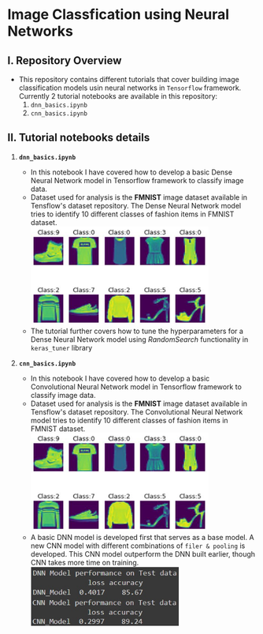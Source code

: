 # Image Classfication using Neural Networks

## I. Repository Overview

- This repository contains different tutorials that cover building image classification models usin neural networks in `Tensorflow` framework. Currently 2 tutorial notebooks are available in this repository:
  1. `dnn_basics.ipynb`
  2. `cnn_basics.ipynb`
  
## II. Tutorial notebooks details

1. **`dnn_basics.ipynb`**
    - In this notebook I have covered how to develop a basic Dense Neural Network model in Tensorflow framework to classify image data.
    - Dataset used for analysis is the **FMNIST** image dataset available in Tensflow's dataset repository. The Dense Neural Network model tries to identify 10 different classes of fashion items in FMNIST dataset.<br>
      <img src='./snippets/01.JPG' width='360' height='200' title='FMNIST Data With Labels'>
    - The tutorial further covers how to tune the hyperparameters for a Dense Neural Network model using *RandomSearch* functionality in `keras_tuner` library<br>

1. **`cnn_basics.ipynb`**
    - In this notebook I have covered how to develop a basic Convolutional Neural Network model in Tensorflow framework to classify image data.
    - Dataset used for analysis is the **FMNIST** image dataset available in Tensflow's dataset repository. The Convolutional Neural Network model tries to identify 10 different classes of fashion items in FMNIST dataset.<br>
      <img src='./snippets/01.JPG' width='360' height='200' title='FMNIST Data With Labels'>
    - A basic DNN model is developed first that serves as a base model. A new CNN model with different combinations of `filer & pooling` is developed. This CNN model outperform the DNN built earlier, though CNN takes more time on training. <br>
      <img src='./snippets/02.JPG' width='300' height='120' title='Model Performances'>
